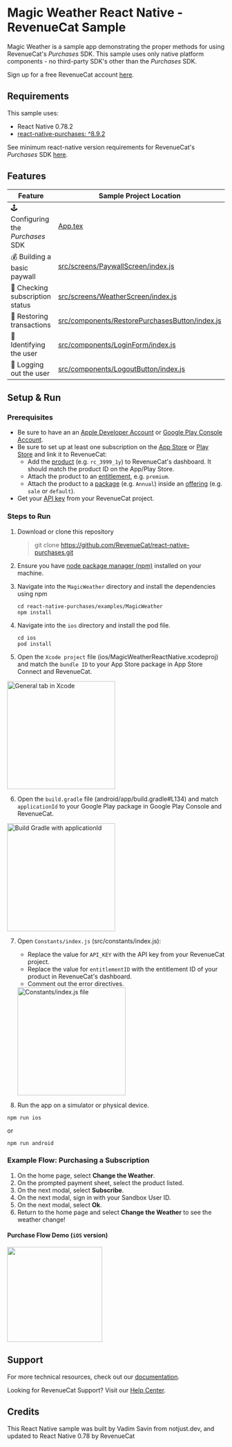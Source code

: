 # Magic Weather React Native - RevenueCat Sample

Magic Weather is a sample app demonstrating the proper methods for using RevenueCat's _Purchases_ SDK. This sample uses only native platform components - no third-party SDK's other than the _Purchases_ SDK.

Sign up for a free RevenueCat account [here](https://www.revenuecat.com).

## Requirements

This sample uses:

- React Native 0.78.2
- [react-native-purchases: ^8.9.2](https://www.npmjs.com/package/react-native-purchases)

See minimum react-native version requirements for RevenueCat's _Purchases_ SDK [here](https://github.com/RevenueCat/react-native-purchases#requirements).

## Features

| Feature                           | Sample Project Location                                                                          |
| --------------------------------- | ------------------------------------------------------------------------------------------------ |
| 🕹 Configuring the _Purchases_ SDK | [App.tex](App.tsx#L20)                                                                           |
| 💰 Building a basic paywall       | [src/screens/PaywallScreen/index.js](src/screens/PaywallScreen/index.js)                         |
| 🔐 Checking subscription status   | [src/screens/WeatherScreen/index.js](src/screens/WeatherScreen/index.js)                         |
| 🤑 Restoring transactions         | [src/components/RestorePurchasesButton/index.js](src/components/RestorePurchasesButton/index.js) |
| 👥 Identifying the user           | [src/components/LoginForm/index.js](src/components/LoginForm/index.js)                           |
| 🚪 Logging out the user           | [src/components/LogoutButton/index.js](src/components/LogoutButton/index.js)                     |

## Setup & Run

### Prerequisites

- Be sure to have an an [Apple Developer Account](https://developer.apple.com/account/) or [Google Play Console Account](https://play.google.com/console/developers).
- Be sure to set up at least one subscription on the [App Store](https://docs.revenuecat.com/docs/apple-app-store) or [Play Store](https://docs.revenuecat.com/docs/google-play-store) and link it to RevenueCat:
  - Add the [product](https://docs.revenuecat.com/docs/entitlements#products) (e.g. `rc_3999_1y`) to RevenueCat's dashboard. It should match the product ID on the App/Play Store.
  - Attach the product to an [entitlement](https://docs.revenuecat.com/docs/entitlements#creating-an-entitlement), e.g. `premium`.
  - Attach the product to a [package](https://docs.revenuecat.com/docs/entitlements#adding-packages) (e.g. `Annual`) inside an [offering](https://docs.revenuecat.com/docs/entitlements#creating-an-offering) (e.g. `sale` or `default`).
- Get your [API key](https://docs.revenuecat.com/docs/authentication#obtaining-api-keys) from your RevenueCat project.

### Steps to Run

1. Download or clone this repository

   > git clone https://github.com/RevenueCat/react-native-purchases.git

2. Ensure you have [node package manager (npm)](https://docs.npmjs.com/downloading-and-installing-node-js-and-npm) installed on your machine.

3. Navigate into the `MagicWeather` directory and install the dependencies using npm

   ```
   cd react-native-purchases/examples/MagicWeather
   npm install
   ```

4. Navigate into the `ios` directory and install the pod file.

   ```
   cd ios
   pod install
   ```

5. Open the `Xcode project` file (ios/MagicWeatherReactNative.xcodeproj) and match the `bundle ID` to your App Store package in App Store Connect and RevenueCat.

<img src="https://i.imgur.com/1z32GRo.png" alt="General tab in Xcode" width="250px" />

6. Open the `build.gradle` file (android/app/build.gradle#L134) and match `applicationId` to your Google Play package in Google Play Console and RevenueCat.

<img src="https://i.imgur.com/oZIAvOc.png" alt="Build Gradle with applicationId" width="250px" />

7. Open `Constants/index.js` (src/constants/index.js):

   - Replace the value for `API_KEY` with the API key from your RevenueCat project.
   - Replace the value for `entitlementID` with the entitlement ID of your product in RevenueCat's dashboard.
   - Comment out the error directives.

   <img src="https://i.imgur.com/x1bvUTJ.png" alt="Constants/index.js file" width="250px" />

8. Run the app on a simulator or physical device.

```
npm run ios
```

or

```
npm run android
```

### Example Flow: Purchasing a Subscription

1. On the home page, select **Change the Weather**.
2. On the prompted payment sheet, select the product listed.
3. On the next modal, select **Subscribe**.
4. On the next modal, sign in with your Sandbox User ID.
5. On the next modal, select **Ok**.
6. Return to the home page and select **Change the Weather** to see the weather change!

#### Purchase Flow Demo (`iOS` version)

<img src="https://i.imgur.com/SSbRLhr.gif" width="220px" />

## Support

For more technical resources, check out our [documentation](https://docs.revenuecat.com).

Looking for RevenueCat Support? Visit our [Help Center](https://support.revenuecat.com/hc/en-us).

## Credits

This React Native sample was built by Vadim Savin from notjust.dev, and updated to React Native 0.78 by RevenueCat

